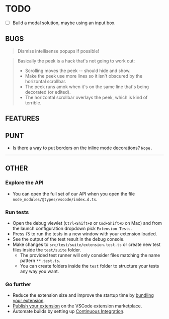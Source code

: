 # TODO

* [ ] Build a modal solution, maybe using an input box.

## BUGS

> Dismiss intellisense popups if possible!

> Basically the peek is a hack that's not going to work out:
> * Scrolling moves the peek -- should hide and show.
> * Make the peek use more lines so it isn't obscured by the horizontal scrollbar.
> * The peek runs amok when it's on the same line that's being decorated (or edited).
> * The horizontal scrollbar overlays the peek, which is kind of terrible.

## FEATURES

## PUNT

* Is there a way to put borders on the inline mode decorations? `Nope.`

---

## OTHER

### Explore the API

* You can open the full set of our API when you open the file `node_modules/@types/vscode/index.d.ts`.

### Run tests

* Open the debug viewlet (`Ctrl+Shift+D` or `Cmd+Shift+D` on Mac) and from the launch configuration dropdown pick `Extension Tests`.
* Press `F5` to run the tests in a new window with your extension loaded.
* See the output of the test result in the debug console.
* Make changes to `src/test/suite/extension.test.ts` or create new test files inside the `test/suite` folder.
  * The provided test runner will only consider files matching the name pattern `**.test.ts`.
  * You can create folders inside the `test` folder to structure your tests any way you want.

### Go further

 * Reduce the extension size and improve the startup time by [bundling your extension](https://code.visualstudio.com/api/working-with-extensions/bundling-extension).
 * [Publish your extension](https://code.visualstudio.com/api/working-with-extensions/publishing-extension) on the VSCode extension marketplace.
 * Automate builds by setting up [Continuous Integration](https://code.visualstudio.com/api/working-with-extensions/continuous-integration).
